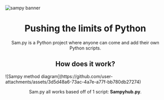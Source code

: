 ![sampy banner](https://github.com/user-attachments/assets/090fddf4-66e7-4659-b24d-83f8ee3f0512)
<h1 align=center>Pushing the limits of Python</h2>
<p align=center>Sam.py is a Python project where anyone can come and add their own Python scripts.</p>

<h2 align=center>How does it work?</h2>
![Sampy method diagram](https://github.com/user-attachments/assets/3d5d48a6-73ac-4a7e-a77f-bb780db27274)
<p align=center>Sam.py all works based off of 1 script: <b>Sampyhub.py</b>.
